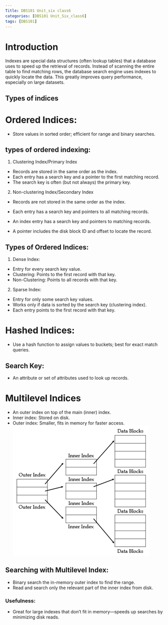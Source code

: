 ```yaml
---
Title: DBS101 Unit_six class6
categories: [DBS101 Unit_Six_class6]
tags: [DBS101]
---
```

# Introduction
Indexes are special data structures (often lookup tables) that a database uses to speed up the retrieval of records. Instead of scanning the entire table to find matching rows, the database search engine uses indexes to quickly locate the data. This greatly improves query performance, especially on large datasets.

## Types of indices
# Ordered Indices:
- Store values in sorted order; efficient for range and binary searches.

## types of ordered indexing:
1. Clustering Index/Primary Index
- Records are stored in the same order as the index.
- Each entry has a search key and a pointer to the first matching record.
- The search key is often (but not always) the primary key.

2. Non-clustering Index/Secondary Index
- Records are not stored in the same order as the index.
- Each entry has a search key and pointers to all matching records.

- An index entry has a search key and pointers to matching records.
- A pointer includes the disk block ID and offset to locate the record.

## Types of Ordered Indices:
1. Dense Index: 
- Entry for every search key value.
- Clustering: Points to the first record with that key.
- Non-Clustering: Points to all records with that key.
2. Sparse Index: 
- Entry for only some search key values.
- Works only if data is sorted by the search key (clustering index).
- Each entry points to the first record with that key.

# Hashed Indices:
- Use a hash function to assign values to buckets; best for exact match queries.
## Search Key:
- An attribute or set of attributes used to look up records.

# Multilevel Indices
- An outer index on top of the main (inner) index.
- Inner index: Stored on disk.
- Outer index: Smaller, fits in memory for faster access.
![MI](/assets/unit6/multi-level-index.png)

## Searching with Multilevel Index:
- Binary search the in-memory outer index to find the range.
- Read and search only the relevant part of the inner index from disk.
### Usefulness:
- Great for large indexes that don’t fit in memory—speeds up searches by minimizing disk reads.

